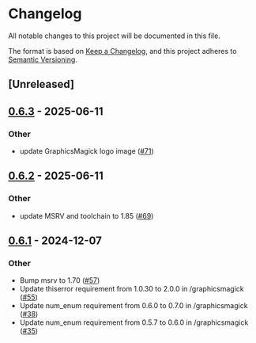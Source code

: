 # Changelog

All notable changes to this project will be documented in this file.

The format is based on [Keep a Changelog](https://keepachangelog.com/en/1.0.0/),
and this project adheres to [Semantic Versioning](https://semver.org/spec/v2.0.0.html).

## [Unreleased]

## [0.6.3](https://github.com/graphicsmagick-rs/graphicsmagick-rs/compare/graphicsmagick-v0.6.2...graphicsmagick-v0.6.3) - 2025-06-11

### Other

- update GraphicsMagick logo image ([#71](https://github.com/graphicsmagick-rs/graphicsmagick-rs/pull/71))

## [0.6.2](https://github.com/graphicsmagick-rs/graphicsmagick-rs/compare/graphicsmagick-v0.6.1...graphicsmagick-v0.6.2) - 2025-06-11

### Other

- update MSRV and toolchain to 1.85 ([#69](https://github.com/graphicsmagick-rs/graphicsmagick-rs/pull/69))

## [0.6.1](https://github.com/graphicsmagick-rs/graphicsmagick-rs/compare/graphicsmagick-v0.6.0...graphicsmagick-v0.6.1) - 2024-12-07

### Other

- Bump msrv to 1.70 ([#57](https://github.com/graphicsmagick-rs/graphicsmagick-rs/pull/57))
- Update thiserror requirement from 1.0.30 to 2.0.0 in /graphicsmagick ([#55](https://github.com/graphicsmagick-rs/graphicsmagick-rs/pull/55))
- Update num_enum requirement from 0.6.0 to 0.7.0 in /graphicsmagick ([#38](https://github.com/graphicsmagick-rs/graphicsmagick-rs/pull/38))
- Update num_enum requirement from 0.5.7 to 0.6.0 in /graphicsmagick ([#35](https://github.com/graphicsmagick-rs/graphicsmagick-rs/pull/35))
